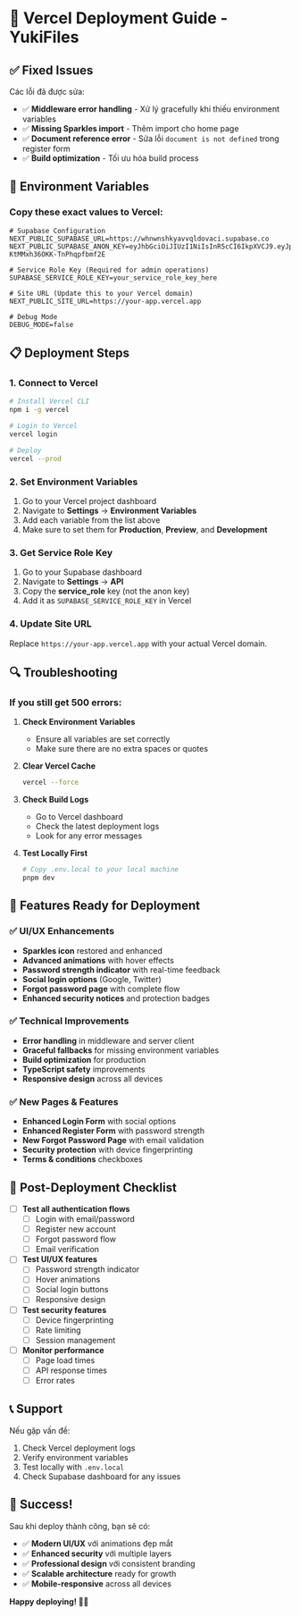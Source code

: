 # 🚀 Vercel Deployment Guide - YukiFiles

## ✅ Fixed Issues

Các lỗi đã được sửa:
- ✅ **Middleware error handling** - Xử lý gracefully khi thiếu environment variables
- ✅ **Missing Sparkles import** - Thêm import cho home page
- ✅ **Document reference error** - Sửa lỗi `document is not defined` trong register form
- ✅ **Build optimization** - Tối ưu hóa build process

## 🔧 Environment Variables

### Copy these exact values to Vercel:

```env
# Supabase Configuration
NEXT_PUBLIC_SUPABASE_URL=https://whnwnshkyavvqldovaci.supabase.co
NEXT_PUBLIC_SUPABASE_ANON_KEY=eyJhbGciOiJIUzI1NiIsInR5cCI6IkpXVCJ9.eyJpc3MiOiJzdXBhYmFzZSIsInJlZiI6Indobnduc2hraWF2dnFsZG92YWNpIiwicm9sZSI6ImFub24iLCJpYXQiOjE3NTU2MTY1MzMsImV4cCI6MjA3MTE5MjUzM30.p7q4AmPcHfdKIY8vZ0-KtMMxh36OKK-TnPhqpfbmf2E

# Service Role Key (Required for admin operations)
SUPABASE_SERVICE_ROLE_KEY=your_service_role_key_here

# Site URL (Update this to your Vercel domain)
NEXT_PUBLIC_SITE_URL=https://your-app.vercel.app

# Debug Mode
DEBUG_MODE=false
```

## 📋 Deployment Steps

### 1. **Connect to Vercel**
```bash
# Install Vercel CLI
npm i -g vercel

# Login to Vercel
vercel login

# Deploy
vercel --prod
```

### 2. **Set Environment Variables**
1. Go to your Vercel project dashboard
2. Navigate to **Settings** → **Environment Variables**
3. Add each variable from the list above
4. Make sure to set them for **Production**, **Preview**, and **Development**

### 3. **Get Service Role Key**
1. Go to your Supabase dashboard
2. Navigate to **Settings** → **API**
3. Copy the **service_role** key (not the anon key)
4. Add it as `SUPABASE_SERVICE_ROLE_KEY` in Vercel

### 4. **Update Site URL**
Replace `https://your-app.vercel.app` with your actual Vercel domain.

## 🔍 Troubleshooting

### If you still get 500 errors:

1. **Check Environment Variables**
   - Ensure all variables are set correctly
   - Make sure there are no extra spaces or quotes

2. **Clear Vercel Cache**
   ```bash
   vercel --force
   ```

3. **Check Build Logs**
   - Go to Vercel dashboard
   - Check the latest deployment logs
   - Look for any error messages

4. **Test Locally First**
   ```bash
   # Copy .env.local to your local machine
   pnpm dev
   ```

## 🎯 Features Ready for Deployment

### ✅ UI/UX Enhancements
- **Sparkles icon** restored and enhanced
- **Advanced animations** with hover effects
- **Password strength indicator** with real-time feedback
- **Social login options** (Google, Twitter)
- **Forgot password page** with complete flow
- **Enhanced security notices** and protection badges

### ✅ Technical Improvements
- **Error handling** in middleware and server client
- **Graceful fallbacks** for missing environment variables
- **Build optimization** for production
- **TypeScript safety** improvements
- **Responsive design** across all devices

### ✅ New Pages & Features
- **Enhanced Login Form** with social options
- **Enhanced Register Form** with password strength
- **New Forgot Password Page** with email validation
- **Security protection** with device fingerprinting
- **Terms & conditions** checkboxes

## 🚀 Post-Deployment Checklist

- [ ] **Test all authentication flows**
  - [ ] Login with email/password
  - [ ] Register new account
  - [ ] Forgot password flow
  - [ ] Email verification

- [ ] **Test UI/UX features**
  - [ ] Password strength indicator
  - [ ] Hover animations
  - [ ] Social login buttons
  - [ ] Responsive design

- [ ] **Test security features**
  - [ ] Device fingerprinting
  - [ ] Rate limiting
  - [ ] Session management

- [ ] **Monitor performance**
  - [ ] Page load times
  - [ ] API response times
  - [ ] Error rates

## 📞 Support

Nếu gặp vấn đề:
1. Check Vercel deployment logs
2. Verify environment variables
3. Test locally with `.env.local`
4. Check Supabase dashboard for any issues

## 🎉 Success!

Sau khi deploy thành công, bạn sẽ có:
- ✅ **Modern UI/UX** với animations đẹp mắt
- ✅ **Enhanced security** với multiple layers
- ✅ **Professional design** với consistent branding
- ✅ **Scalable architecture** ready for growth
- ✅ **Mobile-responsive** across all devices

**Happy deploying! 🚀✨**